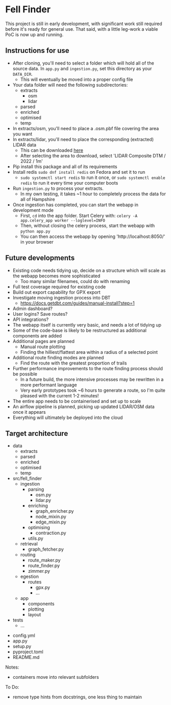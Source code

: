 # Fell Finder

This project is still in early development, with significant work still required before it's ready for general use. That said, with a little leg-work a viable PoC is now up and running.

## Instructions for use
* After cloning, you'll need to select a folder which will hold all of the source data. In `app.py` and `ingestion.py`, set this directory as your `DATA_DIR`.
  * This will eventually be moved into a proper config file
* Your data folder will need the following subdirectories:
  * extracts
    * osm
    * lidar
  * parsed
  * enriched
  * optimised
  * temp
* In extracts/osm, you'll need to place a .osm.pbf file covering the area you want
* In extracts/lidar, you'll need to place the corresponding (extracted) LIDAR data
  * This can be downloaded [here](https://environment.data.gov.uk/survey)
  * After selecting the area to download, select 'LIDAR Composite DTM / 2022 / 1m'
* Pip install this package and all of its requirements
* Install redis `sudo dnf install redis` on Fedora and set it to run
  * `sudo systemctl start redis` to run it once, or `sudo systemctl enable redis` to run it every time your computer boots
* Run `ingestion.py` to process your extracts.
  * In my own testing, it takes ~1 hour to completely process the data for all of Hampshire
* Once ingestion has completed, you can start the webapp in development mode
  * First, `cd` into the app folder. Start Celery with: `celery -A app.celery_app worker --loglevel=INFO`
  * Then, without closing the celery process, start the webapp with `python app.py`
  * You can then access the webapp by opening 'http://localhost:8050/' in your browser

## Future developments
* Existing code needs tidying up, decide on a structure which will scale as the webapp becomes more sophisticated
  * Too many similar filenames, could do with renaming
* Full test coverage required for existing code
* Build out export capability for GPX export
* Investigate moving ingestion process into DBT
  * https://docs.getdbt.com/guides/manual-install?step=1
* Admin dashboard?
* User logins? Save routes?
* API integrations?
* The webapp itself is currently very basic, and needs a lot of tidying up
* Some of the code-base is likely to be restructured as additional components are added
* Additional pages are planned
  * Manual route plotting
  * Finding the hilliest/flattest area within a radius of a selected point
* Additional route finding modes are planned
  * Find the route with the greatest proportion of trails
* Further performance improvements to the route finding process should be possible
  * In a future build, the more intensive processes may be rewritten in a more performant language
  * Very early prototypes took ~6 hours to generate a route, so I'm quite pleased with the current 1-2 minutes!
* The entire app needs to be containerised and set up to scale
* An airflow pipeline is planned, picking up updated LIDAR/OSM data once it appears
* Everything will ultimately be deployed into the cloud

## Target architecture

* data
  * extracts
  * parsed
  * enriched
  * optimised
  * temp
* src/fell_finder
  * ingestion
    * parsing
      - osm.py
      - lidar.py
    * enriching
      - graph_enricher.py
      - node_mixin.py
      - edge_mixin.py
    * optimising
      - contraction.py
    - utils.py
  * retrieval
    - graph_fetcher.py
  * routing
    - route_maker.py
    - route_finder.py
    - zimmer.py
  * egestion
    * routes
      * gpx.py
      * ...
  * app
    * components
    * plotting
    * layout
* tests
  * ...
- config.yml
- app.py
- setup.py
- pyproject.toml
- README.md

Notes:
* containers move into relevant subfolders

To Do:
* remove type hints from docstrings, one less thing to maintain